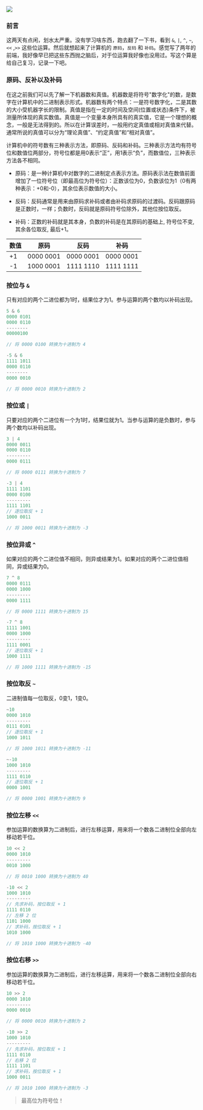 ![](https://i.loli.net/2019/08/19/EenzASkhBMf1V4u.png)
### 前言

这两天有点闲，划水太严重。没有学习啥东西，跑去翻了一下书，看到 `&`, `|`, `^`, `~`, `<<` ,`>>` 这些位运算。然后就想起来了计算机的 `原码`，`反码` 和 `补码`。感觉写了两年的前端，我好像早已把这些东西抛之脑后，对于位运算我好像也没用过。写这个算是给自己复习，记录一下吧。

### 原码、反补以及补码

在这之前我们可以先了解一下机器数和真值。机器数是将符号"数字化"的数，是数字在计算机中的二进制表示形式。机器数有两个特点：一是符号数字化，二是其数的大小受机器字长的限制。真值是指在一定的时间及空间(位置或状态)条件下，被测量所体现的真实数值。真值是一个变量本身所具有的真实值，它是一个理想的概念，一般是无法得到的。所以在计算误差时，一般用约定真值或相对真值来代替。通常所说的真值可以分为“理论真值”、“约定真值”和“相对真值”。

计算机中的符号数有三种表示方法，即原码、反码和补码。三种表示方法均有符号位和数值位两部分，符号位都是用0表示“正”，用1表示“负”，而数值位，三种表示方法各不相同。

* 原码：是一种计算机中对数字的二进制定点表示方法。原码表示法在数值前面增加了一位符号位（即最高位为符号位）：正数该位为0，负数该位为1（0有两种表示：+0和-0），其余位表示数值的大小。

* 反码：反码通常是用来由原码求补码或者由补码求原码的过渡码。反码跟原码是正数时，一样；负数时，反码就是原码符号位除外，其他位按位取反。

* 补码：正数的补码就是其本身，负数的补码是在其原码的基础上, 符号位不变, 其余各位取反, 最后+1。

| 数值 | 原码 | 反码 | 补码 |
|-----|------|-----|-----|
| +1 | 0000 0001 | 0000 0001 | 0000 0001 |
| -1 | 1000 0001 | 1111 1110 | 1111 1111 |

### 按位与 `&`

只有对应的两个二进位都为1时，结果位才为1。参与运算的两个数均以补码出现。

```javascript
5 & 6
0000 0101
0000 0110
--------
00000100

// 将 0000 0100 转换为十进制为 4

-5 & 6
1111 1011
0000 0110
--------
0000 0010

// 将 0000 0010 转换为十进制为 2
```

### 按位或 `|`

只要对应的两个二进位有一个为1时，结果位就为1。当参与运算的是负数时，参与两个数均以补码出现。

```javascript
3 | 4
0000 0011
0000 0110
---------
0000 0111

// 将 0000 0111 转换为十进制为 7

-3 | 4
1111 1101
0000 0100
---------
1111 1101
// 逐位取反 + 1
1000 0011

// 将 1000 0011 转换为十进制为 -3
```

### 按位异或 `^`

如果对应的两个二进位值不相同，则异或结果为1。如果对应的两个二进位值相同，异或结果为0。

```javascript
7 ^ 8
0000 0111
0000 1000
---------
0000 1111

// 将 0000 1111 转换为十进制为 15

-7 ^ 8
1111 1001
0000 1000
---------
1111 0001
// 逐位取反 + 1
1000 1111

// 将 1000 1111 转换为十进制为 -15
```

### 按位取反 `~`

二进制值每一位取反，0变1，1变0。

```javascript
~10
0000 1010
---------
0111 0101
// 逐位取反 + 1
1000 1011

// 将 1000 1011 转换为十进制为 -11

~-10
1000 1010
---------
1111 0110
// 逐位取反 + 1
0000 1001

// 将 0000 1001 转换为十进制为 9
```

### 按位左移 `<<`

参加运算的数换算为二进制后，进行左移运算，用来将一个数各二进制位全部向左移动若干位。

```javascript
10 << 2
0000 1010
---------
0010 1000

// 将 0010 1000 转换为十进制为 40

-10 << 2
1000 1010
---------
// 先求补码，按位取反 + 1
1111 0110
// 左移 2 位
1101 1000
// 求补码，按位取反 + 1
1010 1000

// 将 1010 1000 转换为十进制为 -40
```

### 按位右移 `>>`

参加运算的数换算为二进制后，进行左移运算，用来将一个数各二进制位全部向右移动若干位。

```javascript
10 >> 2
0000 1010
---------
0000 0010

// 将 0000 0010 转换为十进制为 2

-10 >> 2
1000 1010
---------
// 先求补码，按位取反 + 1
1111 0110
// 右移 2 位
1111 1101
// 求补码，按位取反 + 1
1000 0011

// 将 1010 1000 转换为十进制为 -3
```
> 最高位为符号位！